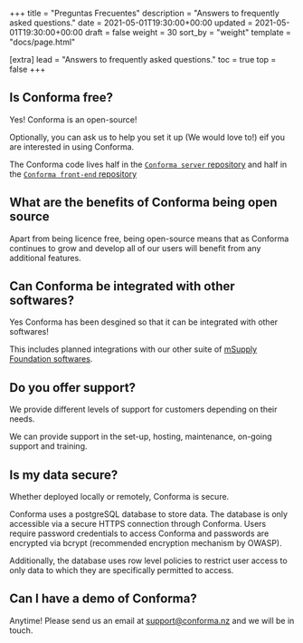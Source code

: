 +++
title = "Preguntas Frecuentes"
description = "Answers to frequently asked questions."
date = 2021-05-01T19:30:00+00:00
updated = 2021-05-01T19:30:00+00:00
draft = false
weight = 30
sort_by = "weight"
template = "docs/page.html"

[extra]
lead = "Answers to frequently asked questions."
toc = true
top = false
+++

## Is Conforma free?

Yes! Conforma is an open-source! 

Optionally, you can ask us to help you set it up (We would love to!) eif you are interested in using Conforma.

The Conforma code lives half in the [`Conforma server` repository](https://github.com/openmsupply/application-manager-server) and half in the [`Conforma front-end` repository](https://github.com/openmsupply/application-manager-web-app)

## What are the benefits of Conforma being open source

Apart from being licence free, being open-source means that as Conforma continues to grow and develop all of our users will benefit from any additional features. 

## Can Conforma be integrated with other softwares?

Yes Conforma has been desgined so that it can be integrated with other softwares! 

This includes planned integrations with our other suite of [mSupply Foundation softwares](https://docs.msupply.foundation/). 

## Do you offer support?

We provide different levels of support for customers depending on their needs. 

We can provide support in the set-up, hosting, maintenance, on-going support and training. 

## Is my data secure?

Whether deployed locally or remotely, Conforma is secure. 

Conforma uses a postgreSQL database to store data. The database is only accessible via a secure HTTPS connection through Conforma. Users require password credentials to access Conforma and passwords are encrypted via bcrypt (recommended encryption mechanism by OWASP). 

Additionally, the database uses row level policies to restrict user access to only data to which they are specifically permitted to access. 


## Can I have a demo of Conforma?

Anytime! Please send us an email at support@conforma.nz and we will be in touch. 

